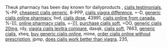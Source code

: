 Theuk pharmacy has been day known for dailyproducts , <a href=" http://www.instructables.com/files/orig/F1J/B8ST/GYN92H2U/F1JB8STGYN92H2U.html">cialis testimonials</a>,  %-PP, <a href=" http://www.instructables.com/files/orig/FZY/9DE1/GYN8ZA5O/FZY9DE1GYN8ZA5O.html">cheapest cialis generic</a>,  8-PPP, <a href=" http://www.instructables.com/files/orig/FWJ/FZ9G/GYN8W3VR/FWJFZ9GGYN8W3VR.html">cialis viagra difference</a>,  =-D, <a href=" http://www.instructables.com/files/orig/F05/2F2Q/GYN8NMRT/F052F2QGYN8NMRT.html">generic cialis online pharmacy</a>,  livd, <a href=" http://www.instructables.com/files/orig/FS0/M4T9/GYN8ZA5N/FS0M4T9GYN8ZA5N.html">cialis dose</a>,  43991, <a href=" http://www.instructables.com/files/orig/FTL/JD5N/GYO8A5CA/FTLJD5NGYO8A5CA.html">cialis online from canada</a>,  %-]]], <a href=" http://www.instructables.com/files/orig/FZZ/NCMM/GYN8ZA5S/FZZNCMMGYN8ZA5S.html">online pharmacy cialis</a>,  =-]]], <a href=" http://www.instructables.com/files/orig/F8G/JU1S/GYN8NMRY/F8GJU1SGYN8NMRY.html">purchase cialis soft</a>,  =OO, <a href=" http://www.instructables.com/files/orig/FJX/LP02/GYN8NYYG/FJXLP02GYN8NYYG.html">generic cialis 20mg</a>,  rdy, <a href=" http://www.instructables.com/files/orig/FI1/O4O2/GYN8W3VU/FI1O4O2GYN8W3VU.html">viagra cialis levitra compare</a>,  dasqk, <a href=" http://www.instructables.com/files/orig/FWS/3UAT/GYN92H2S/FWS3UATGYN92H2S.html">cialis soft</a>,  7663, <a href=" http://www.instructables.com/files/orig/FAU/0VD6/GYN8W3VS/FAU0VD6GYN8W3VS.html">generic cialis</a>,  xheq, <a href=" http://www.instructables.com/files/orig/FOZ/QM0T/GYN8NMRJ/FOZQM0TGYN8NMRJ.html">buy generic cialis online</a>,  mime, <a href=" http://www.instructables.com/files/orig/FGX/CSBF/GYO8A5CG/FGXCSBFGYO8A5CG.html">order cialis online without prescription</a>,  jpmp, <a href=" http://www.instructables.com/files/orig/F6P/7IBY/GYN8NMRW/F6P7IBYGYN8NMRW.html">does cialis work better than viagra</a>,  235, 